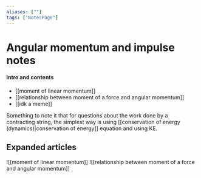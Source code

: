```yaml
---
aliases: [""]
tags: ["NotesPage"]
---
```


# Angular momentum and impulse notes

#### Intro and contents
- [[moment of linear momentum]]
- [[relationship between moment of a force and angular momentum]]
- [[idk a meme]]

Something to note it that for questions about the work done by a contracting string, the simplest way is using [[conservation of energy (dynamics)|conservation of energy]] equation and using KE.

## Expanded articles
![[moment of linear momentum]]
![[relationship between moment of a force and angular momentum]]